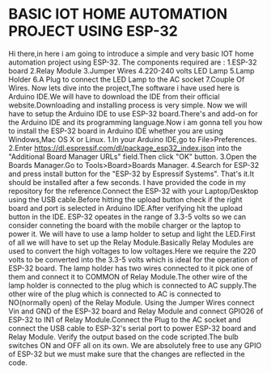 # BASIC IOT HOME AUTOMATION PROJECT USING ESP-32
Hi there,in here i am going to introduce a simple and very basic IOT home automation project using ESP-32.
The components required are :
       1.ESP-32 board
       2.Relay Module
       3.Jumper Wires
       4.220-240 volts LED Lamp
       5.Lamp Holder
       6.A Plug to connect the LED Lamp to the AC socket
       7.Couple Of Wires.
Now lets dive into the project,The software i have used here is Arduino IDE.We will have to download the IDE from their official website.Downloading and installing process is very simple.
Now we will have to setup the Arduino IDE to use ESP-32 board.There's and add-on for the Arduino IDE and its programming language.Now i am gonna tell you how to install the ESP-32 board in Arduino IDE whether you are using Windows,Mac OS X or Linux.
       1.In your Arduino IDE,go to File>Preferences.
       2.Enter https://dl.espressif.com/dl/package_esp32_index.json into the "Additional Board Manager URLs" field.Then click "OK" button.
       3.Open the Boards Manager.Go to Tools>Board>Boards Manager.
       4.Search for ESP-32 and press install button for the "ESP-32 by Espressif Systems".
That's it.It should be installed after a few seconds.
I have provided the code in my repository for the reference.Connect the ESP-32 with your Laptop/Desktop using the USB cable.Before hitting the upload button check if the right board and port is selected in Arduino IDE.After verifying hit the upload button in the IDE.
ESP-32 opeates in the range of 3.3-5 volts so we can consider conneting the board with the mobile charger or the laptop to power it.
We will have to use a lamp holder to setup and light the LED.First of all we will have to set up the Relay Module.Basically Relay Modules are used to convert the high voltages to low voltages.Here we require the 220 volts to be converted into the 3.3-5 volts which is ideal for the operation of ESP-32 board.
The lamp holder has two wires connected to it pick one of them and connect it to COMMON of Relay Module.The other wire of the lamp holder is connected to the plug which is connected to AC supply.The other wire of the plug which is connected to AC is connected to NO(normally open) of the Relay Module.
Using the Jumper Wires connect Vin and GND of the ESP-32 board and Relay Module and connect GPIO26 of ESP-32 to IN1 of Relay Module.Connect the Plug to the AC socket and connect the USB cable to ESP-32's serial port to power ESP-32 board and Relay Module.
Verify the output based on the code scripted.The bulb switches ON and OFF all on its own.
We are absolutely free to use any GPIO of ESP-32 but we must make sure that the changes are reflected in the code.
